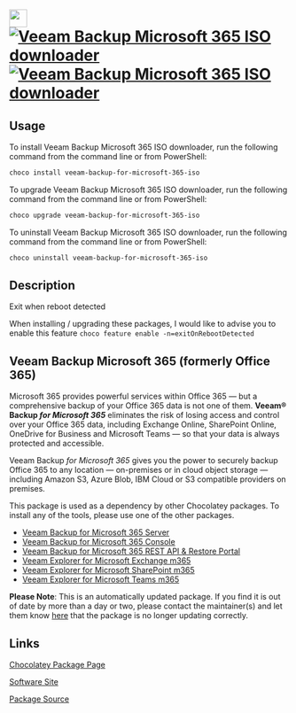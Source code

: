 ﻿# <img src="https://cdn.jsdelivr.net/gh/mkevenaar/chocolatey-packages@01ea45baf7311daa91660b5b333acf26aabe9eab/icons/veeam-backup-for-microsoft-365-iso.png" width="32" height="32"/> [![Veeam Backup Microsoft 365 ISO downloader](https://img.shields.io/chocolatey/v/veeam-backup-for-microsoft-365-iso.svg?label=Veeam+Backup+Microsoft+365+ISO+downloader)](https://community.chocolatey.org/packages/veeam-backup-for-microsoft-365-iso) [![Veeam Backup Microsoft 365 ISO downloader](https://img.shields.io/chocolatey/dt/veeam-backup-for-microsoft-365-iso.svg)](https://community.chocolatey.org/packages/veeam-backup-for-microsoft-365-iso)

## Usage

To install Veeam Backup Microsoft 365 ISO downloader, run the following command from the command line or from PowerShell:

```powershell
choco install veeam-backup-for-microsoft-365-iso
```

To upgrade Veeam Backup Microsoft 365 ISO downloader, run the following command from the command line or from PowerShell:

```powershell
choco upgrade veeam-backup-for-microsoft-365-iso
```

To uninstall Veeam Backup Microsoft 365 ISO downloader, run the following command from the command line or from PowerShell:

```powershell
choco uninstall veeam-backup-for-microsoft-365-iso
```

## Description

Exit when reboot detected

When installing / upgrading these packages, I would like to advise you to enable this feature `choco feature enable -n=exitOnRebootDetected`

## Veeam Backup Microsoft 365 (formerly Office 365)

Microsoft 365 provides powerful services within Office 365 — but a comprehensive backup of your Office 365 data is not one of them. **Veeam® Backup _for Microsoft 365_** eliminates the risk of losing access and control over your Office 365 data, including Exchange Online, SharePoint Online, OneDrive for Business and Microsoft Teams — so that your data is always protected and accessible.

Veeam Backup _for Microsoft 365_ gives you the power to securely backup Office 365 to any location — on-premises or in cloud object storage — including Amazon S3, Azure Blob, IBM Cloud or S3 compatible providers on premises.

This package is used as a dependency by other Chocolatey packages. To install any of the tools, please use one of the other packages.

- [Veeam Backup for Microsoft 365 Server](https://community.chocolatey.org/packages/veeam-backup-for-microsoft-365-server)
- [Veeam Backup for Microsoft 365 Console](https://community.chocolatey.org/packages/veeam-backup-for-microsoft-365-console)
- [Veeam Backup for Microsoft 365 REST API & Restore Portal](https://community.chocolatey.org/packages/veeam-backup-for-microsoft-365-rest-api)
- [Veeam Explorer for Microsoft Exchange m365](https://community.chocolatey.org/packages/veeam-explorer-for-microsoft-exchange-microsoft-365)
- [Veeam Explorer for Microsoft SharePoint m365](https://community.chocolatey.org/packages/veeam-explorer-for-microsoft-sharepoint-microsoft-365)
- [Veeam Explorer for Microsoft Teams m365](https://community.chocolatey.org/packages/veeam-explorer-for-microsoft-teams-microsoft-365)

**Please Note**: This is an automatically updated package. If you find it is
out of date by more than a day or two, please contact the maintainer(s) and
let them know [here](https://github.com/mkevenaar/chocolatey-packages/issues) that the package is no longer updating correctly.


## Links

[Chocolatey Package Page](https://community.chocolatey.org/packages/veeam-backup-for-microsoft-365-iso)

[Software Site](http://www.veeam.com/)

[Package Source](https://github.com/mkevenaar/chocolatey-packages/tree/master/automatic/veeam-backup-for-microsoft-365-iso)

